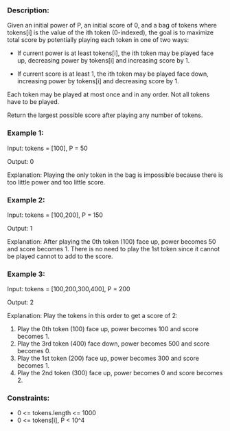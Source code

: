 ### Description:

Given an initial power of P, an initial score of 0, and a bag of tokens where tokens[i] is the value of the ith token (0-indexed), the goal is to maximize total score by potentially playing each token in one of two ways:

- If current power is at least tokens[i], the ith token may be played face up, decreasing power by tokens[i] and increasing score by 1.

- If current score is at least 1, the ith token may be played face down, increasing power by tokens[i] and decreasing score by 1.

Each token may be played at most once and in any order. Not all tokens have to be played.

Return the largest possible score after playing any number of tokens.



### Example 1:

Input: tokens = [100], P = 50

Output: 0

Explanation: Playing the only token in the bag is impossible because there is too little power and too little score.

### Example 2:

Input: tokens = [100,200], P = 150

Output: 1

Explanation: After playing the 0th token (100) face up, power becomes 50 and score becomes 1.
There is no need to play the 1st token since it cannot be played cannot to add to the score.

### Example 3:

Input: tokens = [100,200,300,400], P = 200

Output: 2

Explanation: Play the tokens in this order to get a score of 2:
1. Play the 0th token (100) face up, power becomes 100 and score becomes 1.
2. Play the 3rd token (400) face down, power becomes 500 and score becomes 0.
3. Play the 1st token (200) face up, power becomes 300 and score becomes 1.
4. Play the 2nd token (300) face up, power becomes 0 and score becomes 2.
 


### Constraints:

- 0 <= tokens.length <= 1000
- 0 <= tokens[i], P < 10^4